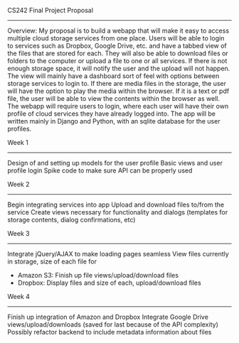 CS242 Final Project Proposal
___________________________________

Overview: My proposal is to build a webapp that will make it easy to access multiple cloud storage services from one place.
Users will be able to login to services such as Dropbox, Google Drive, etc. and have a tabbed view of the files that are stored for each.
They will also be able to download files or folders to the computer or upload a file to one or all services.
If there is not enough storage space, it will notify the user and the upload will not happen.
The view will mainly have a dashboard sort of feel with options between storage services to login to.
If there are media files in the storage, the user will have the option to play the media within the browser.
If it is a text or pdf file, the user will be able to view the contents within the browser as well.
The webapp will require users to login, where each user will have their own profile of cloud services they have already logged into.
The app will be written mainly in Django and Python, with an sqlite database for the user profiles.

Week 1
_____________
Design of and setting up models for the user profile
Basic views and user profile login
Spike code to make sure API can be properly used


Week 2
_____________
Begin integrating services into app
Upload and download files to/from the service
Create views necessary for functionality and dialogs (templates for storage contents, dialog confirmations, etc)


Week 3
_____________
Integrate jQuery/AJAX to make loading pages seamless
View files currently in storage, size of each file for
- Amazon S3: Finish up file views/upload/download files
- Dropbox: Display files and size of each, upload/download files

Week 4
_____________
Finish up integration of Amazon and Dropbox
Integrate Google Drive views/upload/downloads (saved for last because of the API complexity)
Possibly refactor backend to include metadata information about files
